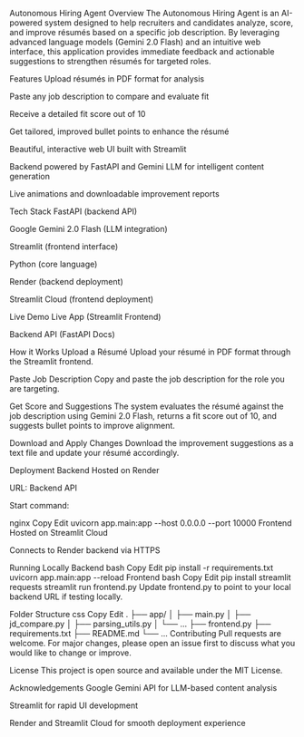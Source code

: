 Autonomous Hiring Agent
Overview
The Autonomous Hiring Agent is an AI-powered system designed to help recruiters and candidates analyze, score, and improve résumés based on a specific job description. By leveraging advanced language models (Gemini 2.0 Flash) and an intuitive web interface, this application provides immediate feedback and actionable suggestions to strengthen résumés for targeted roles.

Features
Upload résumés in PDF format for analysis

Paste any job description to compare and evaluate fit

Receive a detailed fit score out of 10

Get tailored, improved bullet points to enhance the résumé

Beautiful, interactive web UI built with Streamlit

Backend powered by FastAPI and Gemini LLM for intelligent content generation

Live animations and downloadable improvement reports

Tech Stack
FastAPI (backend API)

Google Gemini 2.0 Flash (LLM integration)

Streamlit (frontend interface)

Python (core language)

Render (backend deployment)

Streamlit Cloud (frontend deployment)

Live Demo
Live App (Streamlit Frontend)

Backend API (FastAPI Docs)

How it Works
Upload a Résumé
Upload your résumé in PDF format through the Streamlit frontend.

Paste Job Description
Copy and paste the job description for the role you are targeting.

Get Score and Suggestions
The system evaluates the résumé against the job description using Gemini 2.0 Flash, returns a fit score out of 10, and suggests bullet points to improve alignment.

Download and Apply Changes
Download the improvement suggestions as a text file and update your résumé accordingly.

Deployment
Backend
Hosted on Render

URL: Backend API

Start command:

nginx
Copy
Edit
uvicorn app.main:app --host 0.0.0.0 --port 10000
Frontend
Hosted on Streamlit Cloud

Connects to Render backend via HTTPS

Running Locally
Backend
bash
Copy
Edit
pip install -r requirements.txt
uvicorn app.main:app --reload
Frontend
bash
Copy
Edit
pip install streamlit requests
streamlit run frontend.py
Update frontend.py to point to your local backend URL if testing locally.

Folder Structure
css
Copy
Edit
.
├── app/
│   ├── main.py
│   ├── jd_compare.py
│   ├── parsing_utils.py
│   └── ...
├── frontend.py
├── requirements.txt
├── README.md
└── ...
Contributing
Pull requests are welcome. For major changes, please open an issue first to discuss what you would like to change or improve.

License
This project is open source and available under the MIT License.

Acknowledgements
Google Gemini API for LLM-based content analysis

Streamlit for rapid UI development

Render and Streamlit Cloud for smooth deployment experience


